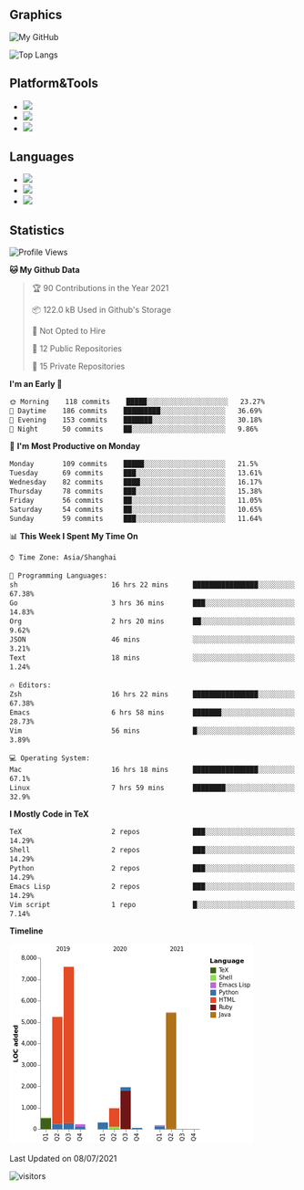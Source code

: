## Graphics

![My GitHub](https://github-readme-stats.vercel.app/api?username=SteamedFish&count_private=true&show_icons=true&theme=buefy&include_all_commits=false)

![Top Langs](https://github-readme-stats.vercel.app/api/top-langs/?username=SteamedFish&theme=buefy&hide=ruby&count_private=true&show_icons=true&layout=compact)

## Platform&Tools

* [![](https://img.shields.io/badge/ArchLinux--purple?style=flat-square&logo=ArchLinux)](https://www.archlinux.org/)
* [![](https://img.shields.io/badge/Gentoo-testing-purple?style=flat-square&logo=Gentoo)](https://www.gentoo.org/)
* [![](https://img.shields.io/badge/Doom%20Emacs-28-blue?style=flat-square&logo=Gnu%20emacs&logoColor=white)](https://www.gnu.org/software/emacs/)

## Languages

* [![](https://img.shields.io/badge/-Python-3776AB?style=flat-square&logo=python&logoColor=white)](https://www.python.org/)
* [![](https://img.shields.io/badge/-Bash-00ADD8?style=flat-square&logo=Gnu-bash&logoColor=white)](https://www.gnu.org/software/bash/)
* [![](https://img.shields.io/badge/-Go-00ADD8?style=flat-square&logo=go&logoColor=white)](https://golang.org/)

## Statistics

<!--START_SECTION:waka-->
![Profile Views](http://img.shields.io/badge/Profile%20Views-4-blue)

**🐱 My Github Data** 

> 🏆 90 Contributions in the Year 2021
 > 
> 📦 122.0 kB Used in Github's Storage 
 > 
> 🚫 Not Opted to Hire
 > 
> 📜 12 Public Repositories 
 > 
> 🔑 15 Private Repositories  
 > 
**I'm an Early 🐤** 

```text
🌞 Morning    118 commits    █████░░░░░░░░░░░░░░░░░░░░   23.27% 
🌆 Daytime    186 commits    █████████░░░░░░░░░░░░░░░░   36.69% 
🌃 Evening    153 commits    ███████░░░░░░░░░░░░░░░░░░   30.18% 
🌙 Night      50 commits     ██░░░░░░░░░░░░░░░░░░░░░░░   9.86%

```
📅 **I'm Most Productive on Monday** 

```text
Monday       109 commits    █████░░░░░░░░░░░░░░░░░░░░   21.5% 
Tuesday      69 commits     ███░░░░░░░░░░░░░░░░░░░░░░   13.61% 
Wednesday    82 commits     ████░░░░░░░░░░░░░░░░░░░░░   16.17% 
Thursday     78 commits     ███░░░░░░░░░░░░░░░░░░░░░░   15.38% 
Friday       56 commits     ██░░░░░░░░░░░░░░░░░░░░░░░   11.05% 
Saturday     54 commits     ██░░░░░░░░░░░░░░░░░░░░░░░   10.65% 
Sunday       59 commits     ███░░░░░░░░░░░░░░░░░░░░░░   11.64%

```


📊 **This Week I Spent My Time On** 

```text
⌚︎ Time Zone: Asia/Shanghai

💬 Programming Languages: 
sh                       16 hrs 22 mins      ████████████████░░░░░░░░░   67.38% 
Go                       3 hrs 36 mins       ███░░░░░░░░░░░░░░░░░░░░░░   14.83% 
Org                      2 hrs 20 mins       ██░░░░░░░░░░░░░░░░░░░░░░░   9.62% 
JSON                     46 mins             ░░░░░░░░░░░░░░░░░░░░░░░░░   3.21% 
Text                     18 mins             ░░░░░░░░░░░░░░░░░░░░░░░░░   1.24%

🔥 Editors: 
Zsh                      16 hrs 22 mins      ████████████████░░░░░░░░░   67.38% 
Emacs                    6 hrs 58 mins       ███████░░░░░░░░░░░░░░░░░░   28.73% 
Vim                      56 mins             █░░░░░░░░░░░░░░░░░░░░░░░░   3.89%

💻 Operating System: 
Mac                      16 hrs 18 mins      ████████████████░░░░░░░░░   67.1% 
Linux                    7 hrs 59 mins       ████████░░░░░░░░░░░░░░░░░   32.9%

```

**I Mostly Code in TeX** 

```text
TeX                      2 repos             ███░░░░░░░░░░░░░░░░░░░░░░   14.29% 
Shell                    2 repos             ███░░░░░░░░░░░░░░░░░░░░░░   14.29% 
Python                   2 repos             ███░░░░░░░░░░░░░░░░░░░░░░   14.29% 
Emacs Lisp               2 repos             ███░░░░░░░░░░░░░░░░░░░░░░   14.29% 
Vim script               1 repo              █░░░░░░░░░░░░░░░░░░░░░░░░   7.14%

```


**Timeline**

![Chart not found](https://raw.githubusercontent.com/SteamedFish/SteamedFish/master/charts/bar_graph.png) 


 Last Updated on 08/07/2021
<!--END_SECTION:waka-->

![visitors](https://visitor-badge.laobi.icu/badge?page_id=SteamedFish.SteamedFish)
